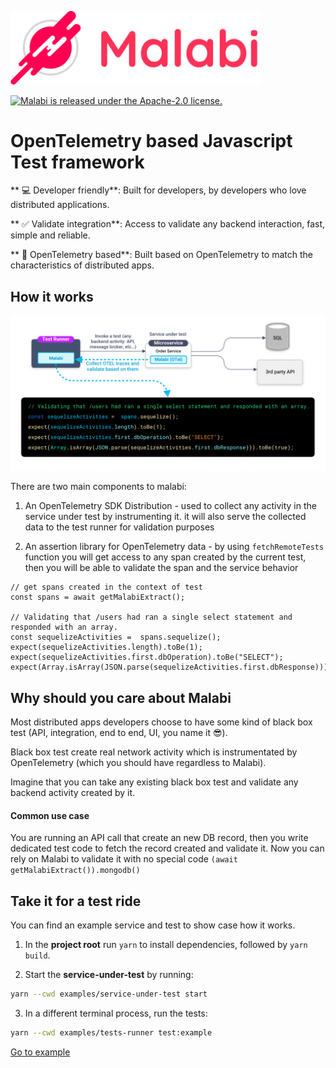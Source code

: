 <p>
<img src='assets/malabilogo.png' width="400px" alt='Malabi'/>
</p>

 <a href="https://github.com/aspecto-io/malabi/blob/master/LICENSE">
    <img src="https://img.shields.io/github/license/aspecto-io/malabi" alt="Malabi is released under the Apache-2.0 license." />
  </a>
<a href=''></a>

# OpenTelemetry based Javascript Test framework

** 💻 Developer friendly**: Built for developers, by developers who love distributed applications.

** ✅ Validate integration**: Access to validate any backend interaction, fast, simple and reliable.

** 🔗 OpenTelemetry based**: Built based on OpenTelemetry to match the characteristics of distributed apps.


## How it works
<img src='assets/diagram.png' alt='How it work diagram'>

There are two main components to malabi:

1. An OpenTelemetry SDK Distribution - used to collect any activity in the service under test by instrumenting it. it will also serve the collected data to the test runner for validation purposes

2. An assertion library for OpenTelemetry data - by using `fetchRemoteTests` function you will get access to any span created by the current test, then you will be able to validate the span and the service behavior
```JS
// get spans created in the context of test
const spans = await getMalabiExtract();

// Validating that /users had ran a single select statement and responded with an array.
const sequelizeActivities =  spans.sequelize();
expect(sequelizeActivities.length).toBe(1);
expect(sequelizeActivities.first.dbOperation).toBe("SELECT");
expect(Array.isArray(JSON.parse(sequelizeActivities.first.dbResponse))).toBe(true);
```

## Why should you care about Malabi
Most distributed apps developers choose to have some kind of black box test (API, integration, end to end, UI, you name it 😎).

Black box test create real network activity which is instrumentated by OpenTelemetry (which you should have regardless to Malabi).

Imagine that you can take any existing black box test and validate any backend activity created by it.

#### Common use case
You are running an API call that create an new DB record, then you write dedicated test code to fetch the record created and validate it. 
Now you can rely on Malabi to validate it with no special code `(await getMalabiExtract()).mongodb()`

## Take it for a test ride
You can find an example service and test to show case how it works.

1. In the **project root** run `yarn` to install dependencies, followed by `yarn build`.

2. Start the **service-under-test** by running:
```sh
yarn --cwd examples/service-under-test start
```
3. In a different terminal process, run the tests:
```sh
yarn --cwd examples/tests-runner test:example
```

[Go to example](https://github.com/aspecto-io/malabi/tree/master/examples/README.md)
